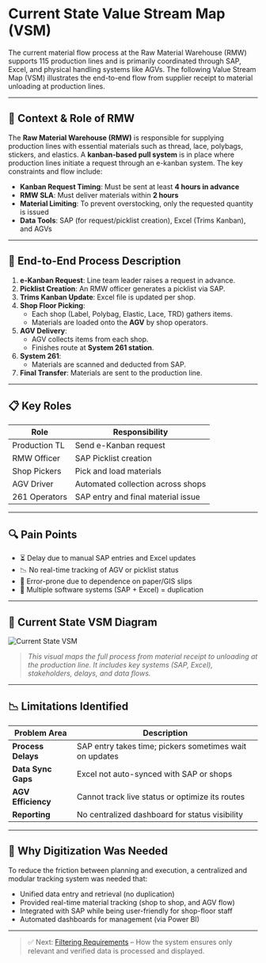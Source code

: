 # Current State Value Stream Map (VSM)

The current material flow process at the Raw Material Warehouse (RMW) supports 115 production lines and is primarily coordinated through SAP, Excel, and physical handling systems like AGVs. The following Value Stream Map (VSM) illustrates the end-to-end flow from supplier receipt to material unloading at production lines.

---

## 📌 Context & Role of RMW

The **Raw Material Warehouse (RMW)** is responsible for supplying production lines with essential materials such as thread, lace, polybags, stickers, and elastics. A **kanban-based pull system** is in place where production lines initiate a request through an e-kanban system. The key constraints and flow include:

- **Kanban Request Timing**: Must be sent at least **4 hours in advance**
- **RMW SLA**: Must deliver materials within **2 hours**
- **Material Limiting**: To prevent overstocking, only the requested quantity is issued
- **Data Tools**: SAP (for request/picklist creation), Excel (Trims Kanban), and AGVs

---

## 🔄 End-to-End Process Description

1. **e-Kanban Request**: Line team leader raises a request in advance.
2. **Picklist Creation**: An RMW officer generates a picklist via SAP.
3. **Trims Kanban Update**: Excel file is updated per shop.
4. **Shop Floor Picking**:
   - Each shop (Label, Polybag, Elastic, Lace, TRD) gathers items.
   - Materials are loaded onto the **AGV** by shop operators.
5. **AGV Delivery**:
   - AGV collects items from each shop.
   - Finishes route at **System 261 station**.
6. **System 261**:
   - Materials are scanned and deducted from SAP.
7. **Final Transfer**: Materials are sent to the production line.

---

## 📋 Key Roles

| Role             | Responsibility                            |
|------------------|--------------------------------------------|
| Production TL    | Send e-Kanban request                      |
| RMW Officer      | SAP Picklist creation                      |
| Shop Pickers     | Pick and load materials                    |
| AGV Driver       | Automated collection across shops          |
| 261 Operators    | SAP entry and final material issue         |

---

## 🔍 Pain Points

- ⏳ Delay due to manual SAP entries and Excel updates
- 📉 No real-time tracking of AGV or picklist status
- 🧾 Error-prone due to dependence on paper/GIS slips
- 🔄 Multiple software systems (SAP + Excel) = duplication

---

## 🧭 Current State VSM Diagram

![Current State VSM](../screenshots/current-vsm.png)

> _This visual maps the full process from material receipt to unloading at the production line. It includes key systems (SAP, Excel), stakeholders, delays, and data flows._

---

## 📉 Limitations Identified

| Problem Area        | Description                                             |
|---------------------|---------------------------------------------------------|
| **Process Delays**  | SAP entry takes time; pickers sometimes wait on updates |
| **Data Sync Gaps**  | Excel not auto-synced with SAP or shops                 |
| **AGV Efficiency**  | Cannot track live status or optimize its routes         |
| **Reporting**       | No centralized dashboard for status visibility          |

---

## 🧩 Why Digitization Was Needed

To reduce the friction between planning and execution, a centralized and modular tracking system was needed that:
- Unified data entry and retrieval (no duplication)
- Provided real-time material tracking (shop to shop, and AGV flow)
- Integrated with SAP while being user-friendly for shop-floor staff
- Automated dashboards for management (via Power BI)

---

> ✅ Next: [Filtering Requirements](./filtering-requirements.md) – How the system ensures only relevant and verified data is processed and displayed.
